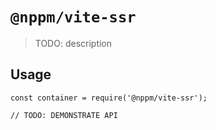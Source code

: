 # `@nppm/vite-ssr`

  > TODO: description
  
  ## Usage
  
  ```
  const container = require('@nppm/vite-ssr');
  
  // TODO: DEMONSTRATE API
  ```